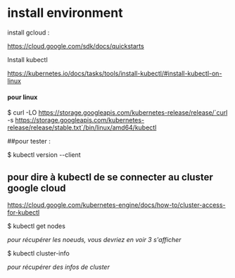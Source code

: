 # install environment

install gcloud : 


https://cloud.google.com/sdk/docs/quickstarts



Install kubectl

https://kubernetes.io/docs/tasks/tools/install-kubectl/#install-kubectl-on-linux


#### pour linux 
$ curl -LO https://storage.googleapis.com/kubernetes-release/release/`curl -s https://storage.googleapis.com/kubernetes-release/release/stable.txt`/bin/linux/amd64/kubectl

##pour tester : 

$ kubectl version --client

## pour dire à kubectl de se connecter au cluster google cloud

https://cloud.google.com/kubernetes-engine/docs/how-to/cluster-access-for-kubectl


$ kubectl get nodes

_pour récupérer les noeuds, vous devriez en voir 3 s'afficher_

$ kubectl cluster-info

_pour récupérer des infos de cluster_





